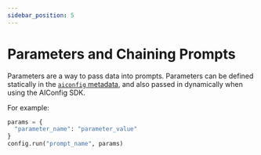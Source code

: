 ```yaml
---
sidebar_position: 5
---
```


# Parameters and Chaining Prompts

Parameters are a way to pass data into prompts. Parameters can be defined statically in the [`aiconfig` metadata](/docs/overview/ai-config-format#metadata), and also passed in dynamically when using the AIConfig SDK.

For example:

```python
params = {
  "parameter_name": "parameter_value"
}
config.run("prompt_name", params)
```
